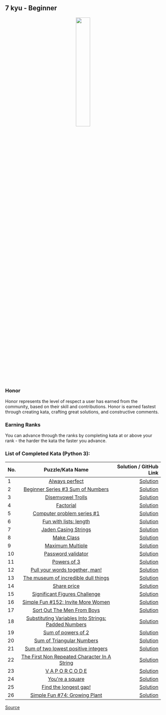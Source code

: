 ## 7 kyu - Beginner

<div align="center"> 
<img width="30%" height="30%" src="https://github.com/ikostan/codewars/blob/master/img/copy-rank-kyu.png" hspace="10">
</div>

### Honor

Honor represents the level of respect a user has earned from the community, based on their skill and contributions. Honor is earned fastest through creating kata, crafting great solutions, and constructive comments.

### Earning Ranks

You can advance through the ranks by completing kata at or above your rank - the harder the kata the faster you advance.

### List of Completed Kata (Python 3):

| No. | Puzzle/Kata Name                                                                                                         | Solution / GitHub Link                                                                                             |
|-----|:------------------------------------------------------------------------------------------------------------------------:|-------------------------------------------------------------------------------------------------------------------:|
|1    |[Always perfect](https://www.codewars.com/kata/55f3facb78a9fd5b26000036/train/python)                                     |[Solution](https://github.com/ikostan/codewars/tree/master/kyu_7/always_perfect)                                    |
|2    |[Beginner Series #3 Sum of Numbers](https://www.codewars.com/kata/55f2b110f61eb01779000053/train/python)                  |[Solution](https://github.com/ikostan/codewars/tree/master/kyu_7/beginner_series_sum_of_numbers)                    |
|3    |[Disemvowel Trolls](https://www.codewars.com/kata/52fba66badcd10859f00097e/train/python)                                  |[Solution](https://github.com/ikostan/codewars/tree/master/kyu_7/disemvowel_trolls)                                 |
|4    |[Factorial](https://www.codewars.com/kata/54ff0d1f355cfd20e60001fc/train/python)                                          |[Solution](https://github.com/ikostan/codewars/tree/master/kyu_7/factorial)                                         |
|5    |[Computer problem series #1](https://www.codewars.com/kata/5d49c93d089c6e000ff8428c/train/python)                         |[Solution](https://github.com/ikostan/codewars/tree/master/kyu_7/fill_the_hard_disk_drive)                          |
|6    |[Fun with lists: length](https://www.codewars.com/kata/581e476d5f59408553000a4b/train/python)                             |[Solution](https://github.com/ikostan/codewars/tree/master/kyu_7/fun_with_lists_length)                             |
|7    |[Jaden Casing Strings](https://www.codewars.com/kata/5390bac347d09b7da40006f6/train/python)                               |[Solution](https://github.com/ikostan/codewars/tree/master/kyu_7/jaden_casing_strings)                              |
|8    |[Make Class](https://www.codewars.com/kata/5d774cfde98179002a7cb3c8/train/python)                                         |[Solution](https://github.com/ikostan/codewars/tree/master/kyu_7/make_class)                                        |
|9    |[Maximum Multiple](https://www.codewars.com/kata/5aba780a6a176b029800041c/train/python)                                   |[Solution](https://github.com/ikostan/codewars/tree/master/kyu_7/maximum_multiple)                                  |
|10   |[Password validator](https://www.codewars.com/kata/56a921fa8c5167d8e7000053/train/python)                                 |[Solution](https://github.com/ikostan/codewars/tree/master/kyu_7/password_validator)                                |
|11   |[Powers of 3](https://www.codewars.com/kata/57be674b93687de78c0001d9/train/python)                                        |[Solution](https://github.com/ikostan/codewars/tree/master/kyu_7/powers_of_3)                                       |
|12   |[Pull your words together, man!](https://www.codewars.com/kata/59ad7d2e07157af687000070/train/python)                     |[Solution](https://github.com/ikostan/codewars/tree/master/kyu_7/pull_your_words_together_man)                      |
|13   |[The museum of incredible dull things](https://www.codewars.com/kata/563cf89eb4747c5fb100001b/train/python)               |[Solution](https://github.com/ikostan/codewars/tree/master/kyu_7/remove_the_minimum)                                |
|14   |[Share price](https://www.codewars.com/kata/5603a4dd3d96ef798f000068/train/python)                                        |[Solution](https://github.com/ikostan/codewars/tree/master/kyu_7/share_prices)                                      |
|15   |[Significant Figures Challenge](https://www.codewars.com/kata/5d9fe0ace0aad7001290acb7/train/python)                      |[Solution](https://github.com/ikostan/codewars/tree/master/kyu_7/significant_figures)                               |
|16   |[Simple Fun #152: Invite More Women](https://www.codewars.com/kata/58acfe4ae0201e1708000075/train/python)                 |[Solution](https://github.com/ikostan/codewars/tree/master/kyu_7/simple_fun_152)                                    |
|17   |[Sort Out The Men From Boys](https://www.codewars.com/kata/5af15a37de4c7f223e00012d/train/python)                         |[Solution](https://github.com/ikostan/codewars/tree/master/kyu_7/sort_out_the_men_from_boys)                        |
|18   |[Substituting Variables Into Strings: Padded Numbers](https://www.codewars.com/kata/51c89385ee245d7ddf000001/train/python)|[Solution](https://github.com/ikostan/codewars/tree/master/kyu_7/substituting_variables_into_strings_padded_numbers)|
|19   |[Sum of powers of 2](https://www.codewars.com/kata/5d9f95424a336600278a9632/train/python)                                 |[Solution](https://github.com/ikostan/codewars/tree/master/kyu_7/sum_of_powers_of_2)                                |
|20   |[Sum of Triangular Numbers](https://www.codewars.com/kata/580878d5d27b84b64c000b51/train/python)                          |[Solution](https://github.com/ikostan/codewars/tree/master/kyu_7/sum_of_triangular_numbers)                         |
|21   |[Sum of two lowest positive integers](https://www.codewars.com/kata/558fc85d8fd1938afb000014/train/python)                |[Solution](https://github.com/ikostan/codewars/tree/master/kyu_7/sum_of_two_lowest_int)                             |
|22   |[The First Non Repeated Character In A String](https://www.codewars.com/kata/570f6436b29c708a32000826/train/python)       |[Solution](https://github.com/ikostan/codewars/tree/master/kyu_7/the_first_non_repeated_character_in_string)        |
|23   |[V A P O R C O D E](https://www.codewars.com/kata/5966eeb31b229e44eb00007a/train/python)                                  |[Solution](https://github.com/ikostan/codewars/tree/master/kyu_7/vaporcode)                                         |
|24   |[You're a square](https://www.codewars.com/kata/54c27a33fb7da0db0100040e/train/python)                                    |[Solution](https://github.com/ikostan/codewars/tree/master/kyu_7/you_are_square)                                    |
|25   |[Find the longest gap!](https://www.codewars.com/kata/55b86beb1417eab500000051/train/python)                              |[Solution](https://github.com/ikostan/codewars/tree/master/kyu_7/find_the_longest_gap)                              |
|26   |[Simple Fun #74: Growing Plant](https://www.codewars.com/kata/58941fec8afa3618c9000184/train/python)                      |[Solution](https://github.com/ikostan/codewars/tree/master/kyu_7/growing_plant)                                     |

[Source](https://www.codewars.com/about)
